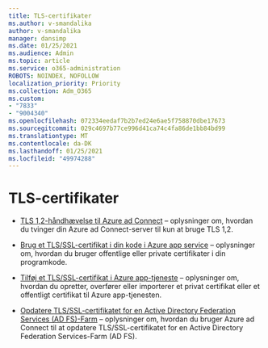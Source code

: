 ```yaml
---
title: TLS-certifikater
ms.author: v-smandalika
author: v-smandalika
manager: dansimp
ms.date: 01/25/2021
ms.audience: Admin
ms.topic: article
ms.service: o365-administration
ROBOTS: NOINDEX, NOFOLLOW
localization_priority: Priority
ms.collection: Adm_O365
ms.custom:
- "7833"
- "9004340"
ms.openlocfilehash: 072334eedaf7b2b7ed24e6ae5f758870dbe17673
ms.sourcegitcommit: 029c4697b77ce996d41ca74c4fa86de1bb84bd99
ms.translationtype: MT
ms.contentlocale: da-DK
ms.lasthandoff: 01/25/2021
ms.locfileid: "49974288"
---
```

# <a name="tls-certificates"></a>TLS-certifikater

- [TLS 1,2-håndhævelse til Azure ad Connect](https://docs.microsoft.com/azure/active-directory/hybrid/reference-connect-tls-enforcement)  – oplysninger om, hvordan du tvinger din Azure ad Connect-server til kun at bruge TLS 1,2.

- [Brug et TLS/SSL-certifikat i din kode i Azure app service](https://docs.microsoft.com/azure/app-service/configure-ssl-certificate-in-code)  – oplysninger om, hvordan du bruger offentlige eller private certifikater i din programkode.

- [Tilføj et TLS/SSL-certifikat i Azure app-tjeneste](https://docs.microsoft.com/azure/app-service/configure-ssl-certificate)  – oplysninger om, hvordan du opretter, overfører eller importerer et privat certifikat eller et offentligt certifikat til Azure app-tjenesten.

- [Opdatere TLS/SSL-certifikatet for en Active Directory Federation Services (AD FS)-Farm](https://docs.microsoft.com/azure/active-directory/hybrid/how-to-connect-fed-ssl-update)  – oplysninger om, hvordan du bruger Azure ad Connect til at opdatere TLS/SSL-certifikatet for en Active Directory Federation Services-Farm (AD FS).

